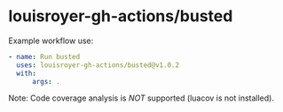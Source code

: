 # louisroyer-gh-actions/busted

Example workflow use:
```yaml
- name: Run busted
  uses: louisroyer-gh-actions/busted@v1.0.2
  with:
      args: .

```

Note: Code coverage analysis is *NOT* supported (luacov is not installed).
